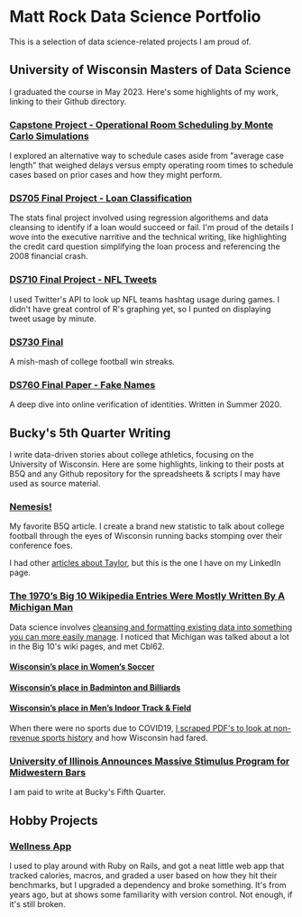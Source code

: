 # Matt Rock Data Science Portfolio
 
This is a selection of data science-related projects I am proud of.

## University of Wisconsin Masters of Data Science
I graduated the course in May 2023. Here's some highlights of my work, linking to their Github directory.

### [Capstone Project - Operational Room Scheduling by Monte Carlo Simulations](https://github.com/MatthewRockUW/Portfolio/blob/master/Capstone%20Thesis%20-%20Operating%20Room%20Scheduling%20(for%20distro).pdf)
I explored an alternative way to schedule cases aside from "average case length" that weighed delays versus empty operating room times to schedule cases based on prior cases and how they might perform. 

### [DS705 Final Project - Loan Classification](https://github.com/MatthewRockUW/Portfolio/tree/master/DS705/Project)
The stats final project involved using regression algorithems and data cleansing to identify if a loan would succeed or fail. I'm proud of the details I wove into the executive narritive and the technical writing, 
like highlighting the credit card question simplifying the loan process and referencing the 2008 financial crash. 

### [DS710 Final Project - NFL Tweets](https://github.com/MatthewRockUW/Portfolio/tree/master/DS710)
I used Twitter's API to look up NFL teams hashtag usage during games. I didn't have great control of R's graphing yet, so I punted on displaying tweet usage by minute. 

### [DS730 Final](https://github.com/MatthewRockUW/Portfolio/tree/master/DS730/FinalProject)
A mish-mash of college football win streaks. 

### [DS760 Final Paper - Fake Names](https://github.com/MatthewRockUW/Portfolio/blob/master/DS760/Fake%20Names.md)
A deep dive into online verification of identities. Written in Summer 2020. 

## Bucky's 5th Quarter Writing
I write data-driven stories about college athletics, focusing on the University of Wisconsin. Here are some highlights, linking to their posts at B5Q and any Github repository for the spreadsheets & scripts I may have used as source material. 

### [Nemesis!](https://www.sbnation.com/e/20726511)
My favorite B5Q article. I create a brand new statistic to talk about college football through the eyes of Wisconsin running backs stomping over their conference foes. 

I had other [articles about Taylor](https://www.buckys5thquarter.com/2019/9/12/20860105/wisconsin-badgers-football-jonathan-taylor-is-very-good-at-football-records-ron-dayne-melvin-gordon), but this is the one I have on my LinkedIn page.

### [The 1970’s Big 10 Wikipedia Entries Were Mostly Written By A Michigan Man](https://www.sbnation.com/e/21110152)
Data science involves [cleansing and formatting existing data into something you can more easily manage](https://github.com/MatthewRockUW/Portfolio/tree/master/1970%20Big%2010%20Football). I noticed that Michigan was talked about a lot in the Big 10's wiki pages, and met Cbl62.

#### [Wisconsin’s place in Women’s Soccer](https://www.sbnation.com/e/21166001)
#### [Wisconsin’s place in Badminton and Billiards](https://www.sbnation.com/e/21199042)
#### [Wisconsin’s place in Men’s Indoor Track & Field](https://www.buckys5thquarter.com/2020/8/9/21360221/wisconsins-badgers-place-in-mens-indoor-track-and-field-morgan-mcdonald-nebraska-michigan)
When there were no sports due to COVID19, [I scraped PDF's to look at non-revenue sports history](https://github.com/MatthewRockUW/Portfolio/tree/master/conference%20history) and how Wisconsin had fared. 

### [University of Illinois Announces Massive Stimulus Program for Midwestern Bars](https://www.sbnation.com/e/21954439)
I am paid to write at Bucky's Fifth Quarter. 

## Hobby Projects
### [Wellness App](https://github.com/MatthewRockUW/Health) 
I used to play around with Ruby on Rails, and got a neat little web app that tracked calories, macros, and graded a user based on how they hit their benchmarks, but I upgraded a dependency and broke something. It's from years ago, but at shows some familiarity with version control. Not enough, if it's still broken.
